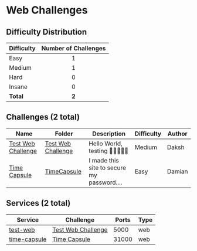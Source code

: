 
# Web Challenges

## Difficulty Distribution
| Difficulty | Number of Challenges |
|------------|:--------------------:|
| Easy | 1 |
| Medium | 1 |
| Hard | 0 |
| Insane | 0 |
| **Total** | **2** |

## Challenges (2 total)
| Name | Folder | Description | Difficulty | Author |
|------|--------|-------------|------------|--------|
| [Test Web Challenge](<./Test Web Challenge>) | [Test Web Challenge](<./Test Web Challenge>) | Hello World, testing  | Medium | Daksh |
| [Time Capsule](<./TimeCapsule>) | [TimeCapsule](<./TimeCapsule>) | I made this site to secure my password.... | Easy | Damian |

## Services (2 total)
| Service | Challenge | Ports | Type |
|---------|-----------|-------|------|
| [test-web](<./Test Web Challenge/service/service>) | [Test Web Challenge](<./Test Web Challenge>) | 5000 | web |
| [time-capsule](<./TimeCapsule/service>) | [Time Capsule](<./TimeCapsule>) | 31000 | web |
